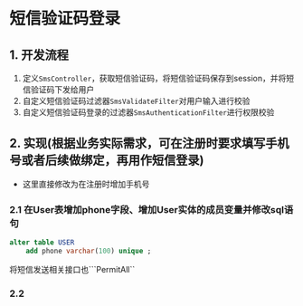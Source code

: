 # 短信验证码登录

## 1. 开发流程

1. 定义```SmsController```，获取短信验证码，将短信验证码保存到session，并将短信验证码下发给用户
2. 自定义短信验证码过滤器```SmsValidateFilter```对用户输入进行校验
3. 自定义短信验证码登录的过滤器```SmsAuthenticationFilter```进行权限校验

## 2. 实现(根据业务实际需求，可在注册时要求填写手机号或者后续做绑定，再用作短信登录)

- 这里直接修改为在注册时增加手机号

### 2.1 在User表增加phone字段、增加User实体的成员变量并修改sql语句
```sql
alter table USER
    add phone varchar(100) unique ;

```
将短信发送相关接口也```PermitAll``
### 2.2 
